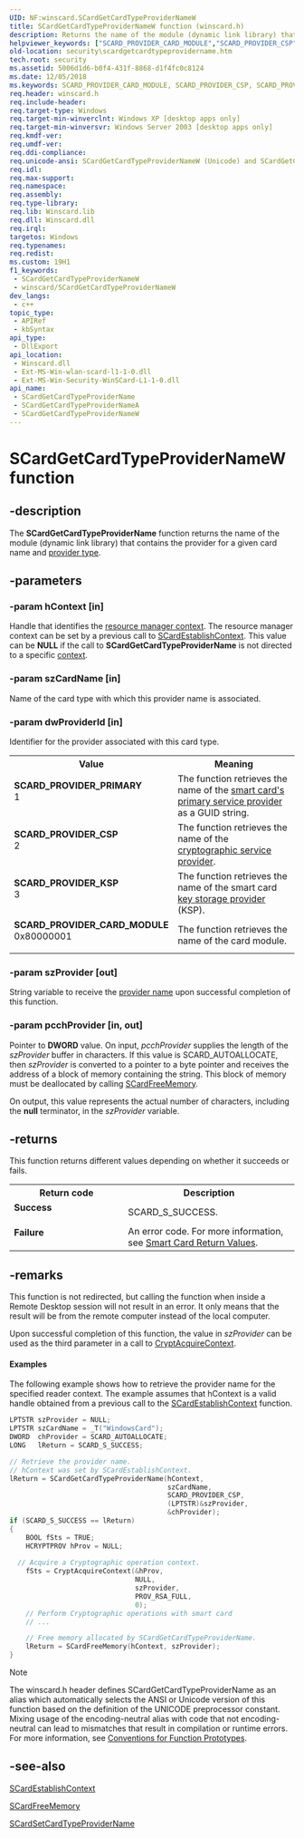 ```yaml
---
UID: NF:winscard.SCardGetCardTypeProviderNameW
title: SCardGetCardTypeProviderNameW function (winscard.h)
description: Returns the name of the module (dynamic link library) that contains the provider for a given card name and provider type.
helpviewer_keywords: ["SCARD_PROVIDER_CARD_MODULE","SCARD_PROVIDER_CSP","SCARD_PROVIDER_KSP","SCARD_PROVIDER_PRIMARY","SCardGetCardTypeProviderName","SCardGetCardTypeProviderName function [Security]","SCardGetCardTypeProviderNameA","SCardGetCardTypeProviderNameW","_smart_scardgetcardtypeprovidername","security.scardgetcardtypeprovidername","winscard/SCardGetCardTypeProviderName","winscard/SCardGetCardTypeProviderNameA","winscard/SCardGetCardTypeProviderNameW"]
old-location: security\scardgetcardtypeprovidername.htm
tech.root: security
ms.assetid: 5006d1d6-b0f4-431f-8868-d1f4fc0c8124
ms.date: 12/05/2018
ms.keywords: SCARD_PROVIDER_CARD_MODULE, SCARD_PROVIDER_CSP, SCARD_PROVIDER_KSP, SCARD_PROVIDER_PRIMARY, SCardGetCardTypeProviderName, SCardGetCardTypeProviderName function [Security], SCardGetCardTypeProviderNameA, SCardGetCardTypeProviderNameW, _smart_scardgetcardtypeprovidername, security.scardgetcardtypeprovidername, winscard/SCardGetCardTypeProviderName, winscard/SCardGetCardTypeProviderNameA, winscard/SCardGetCardTypeProviderNameW
req.header: winscard.h
req.include-header: 
req.target-type: Windows
req.target-min-winverclnt: Windows XP [desktop apps only]
req.target-min-winversvr: Windows Server 2003 [desktop apps only]
req.kmdf-ver: 
req.umdf-ver: 
req.ddi-compliance: 
req.unicode-ansi: SCardGetCardTypeProviderNameW (Unicode) and SCardGetCardTypeProviderNameA (ANSI)
req.idl: 
req.max-support: 
req.namespace: 
req.assembly: 
req.type-library: 
req.lib: Winscard.lib
req.dll: Winscard.dll
req.irql: 
targetos: Windows
req.typenames: 
req.redist: 
ms.custom: 19H1
f1_keywords:
 - SCardGetCardTypeProviderNameW
 - winscard/SCardGetCardTypeProviderNameW
dev_langs:
 - c++
topic_type:
 - APIRef
 - kbSyntax
api_type:
 - DllExport
api_location:
 - Winscard.dll
 - Ext-MS-Win-wlan-scard-l1-1-0.dll
 - Ext-MS-Win-Security-WinSCard-L1-1-0.dll
api_name:
 - SCardGetCardTypeProviderName
 - SCardGetCardTypeProviderNameA
 - SCardGetCardTypeProviderNameW
---
```


# SCardGetCardTypeProviderNameW function


## -description

The <b>SCardGetCardTypeProviderName</b> function returns the name of the module (dynamic link library) that contains the provider for a given card name and <a href="https://docs.microsoft.com/windows/desktop/SecGloss/p-gly">provider type</a>.

## -parameters

### -param hContext [in]

Handle that identifies the <a href="https://docs.microsoft.com/windows/desktop/SecGloss/r-gly">resource manager context</a>. The resource manager context can be set by a previous call to 
<a href="https://docs.microsoft.com/windows/desktop/api/winscard/nf-winscard-scardestablishcontext">SCardEstablishContext</a>. This value can be <b>NULL</b> if the call to <b>SCardGetCardTypeProviderName</b> is not directed to a specific <a href="https://docs.microsoft.com/windows/desktop/SecGloss/c-gly">context</a>.

### -param szCardName [in]

Name of the card type with which this provider name is associated.

### -param dwProviderId [in]

Identifier for the provider associated with this card type. 
					

<table>
<tr>
<th>Value</th>
<th>Meaning</th>
</tr>
<tr>
<td width="40%"><a id="SCARD_PROVIDER_PRIMARY"></a><a id="scard_provider_primary"></a><dl>
<dt><b>SCARD_PROVIDER_PRIMARY</b></dt>
<dt>1</dt>
</dl>
</td>
<td width="60%">
The function retrieves the name of the <a href="https://docs.microsoft.com/windows/desktop/SecGloss/s-gly">smart card's</a> <a href="https://docs.microsoft.com/windows/desktop/SecGloss/p-gly">primary service provider</a> as a GUID string.

</td>
</tr>
<tr>
<td width="40%"><a id="SCARD_PROVIDER_CSP"></a><a id="scard_provider_csp"></a><dl>
<dt><b>SCARD_PROVIDER_CSP</b></dt>
<dt>2</dt>
</dl>
</td>
<td width="60%">
The function retrieves the name of the <a href="https://docs.microsoft.com/windows/desktop/SecGloss/c-gly">cryptographic service provider</a>.

</td>
</tr>
<tr>
<td width="40%"><a id="SCARD_PROVIDER_KSP"></a><a id="scard_provider_ksp"></a><dl>
<dt><b>SCARD_PROVIDER_KSP</b></dt>
<dt>3</dt>
</dl>
</td>
<td width="60%">
The function retrieves the name of the smart card <a href="https://docs.microsoft.com/windows/desktop/SecGloss/k-gly">key storage provider</a> (KSP).

</td>
</tr>
<tr>
<td width="40%"><a id="SCARD_PROVIDER_CARD_MODULE"></a><a id="scard_provider_card_module"></a><dl>
<dt><b>SCARD_PROVIDER_CARD_MODULE</b></dt>
<dt>0x80000001</dt>
</dl>
</td>
<td width="60%">
The function retrieves the name of the card module.

</td>
</tr>
</table>

### -param szProvider [out]

String variable to receive the <a href="https://docs.microsoft.com/windows/desktop/SecGloss/p-gly">provider name</a> upon successful completion of this function.

### -param pcchProvider [in, out]

Pointer to <b>DWORD</b> value. On input, <i>pcchProvider</i> supplies the length of the <i>szProvider</i> buffer in characters. If this value is SCARD_AUTOALLOCATE, then <i>szProvider</i> is converted to a pointer to a byte pointer and receives the address of a block of memory containing the string. This block of memory must be deallocated by calling 
<a href="https://docs.microsoft.com/windows/desktop/api/winscard/nf-winscard-scardfreememory">SCardFreeMemory</a>. 




On output, this value represents the actual number of characters, including the <b>null</b> terminator, in the <i>szProvider</i> variable.

## -returns

This function returns different values depending on whether it succeeds or fails.

<table>
<tr>
<th>Return code</th>
<th>Description</th>
</tr>
<tr>
<td width="40%">
<dl>
<dt><b>Success</b></dt>
</dl>
</td>
<td width="60%">
SCARD_S_SUCCESS.

</td>
</tr>
<tr>
<td width="40%">
<dl>
<dt><b>Failure</b></dt>
</dl>
</td>
<td width="60%">
An error code. For more information, see 
<a href="https://docs.microsoft.com/windows/desktop/SecAuthN/authentication-return-values">Smart Card Return Values</a>.

</td>
</tr>
</table>

## -remarks

This function is not redirected, but calling the function when inside a Remote Desktop session  will not result in an error. It only means that the result will be from the remote computer instead of the local computer. 

Upon successful completion of this function, the value in <i>szProvider</i> can be used as the third parameter in a call to 
<a href="https://docs.microsoft.com/windows/desktop/api/wincrypt/nf-wincrypt-cryptacquirecontexta">CryptAcquireContext</a>.


#### Examples

The following example shows how to retrieve the provider name for the specified reader context. The example assumes that hContext is a valid handle obtained from a previous call to the <a href="https://docs.microsoft.com/windows/desktop/api/winscard/nf-winscard-scardestablishcontext">SCardEstablishContext</a> function.


```cpp
LPTSTR szProvider = NULL;
LPTSTR szCardName = _T("WindowsCard");
DWORD  chProvider = SCARD_AUTOALLOCATE;
LONG   lReturn = SCARD_S_SUCCESS;

// Retrieve the provider name.
// hContext was set by SCardEstablishContext.
lReturn = SCardGetCardTypeProviderName(hContext,
                                       szCardName,
                                       SCARD_PROVIDER_CSP,
                                       (LPTSTR)&szProvider,
                                       &chProvider);
if (SCARD_S_SUCCESS == lReturn)
{
    BOOL fSts = TRUE;
    HCRYPTPROV hProv = NULL;
  
  // Acquire a Cryptographic operation context.
    fSts = CryptAcquireContext(&hProv,
                               NULL,
                               szProvider,
                               PROV_RSA_FULL,
                               0);
    // Perform Cryptographic operations with smart card
    // ...

    // Free memory allocated by SCardGetCardTypeProviderName.
    lReturn = SCardFreeMemory(hContext, szProvider);
}

```






> [!NOTE]
> The winscard.h header defines SCardGetCardTypeProviderName as an alias which automatically selects the ANSI or Unicode version of this function based on the definition of the UNICODE preprocessor constant. Mixing usage of the encoding-neutral alias with code that not encoding-neutral can lead to mismatches that result in compilation or runtime errors. For more information, see [Conventions for Function Prototypes](/windows/win32/intl/conventions-for-function-prototypes).

## -see-also

<a href="https://docs.microsoft.com/windows/desktop/api/winscard/nf-winscard-scardestablishcontext">SCardEstablishContext</a>



<a href="https://docs.microsoft.com/windows/desktop/api/winscard/nf-winscard-scardfreememory">SCardFreeMemory</a>



<a href="https://docs.microsoft.com/windows/desktop/api/winscard/nf-winscard-scardsetcardtypeprovidernamea">SCardSetCardTypeProviderName</a>

